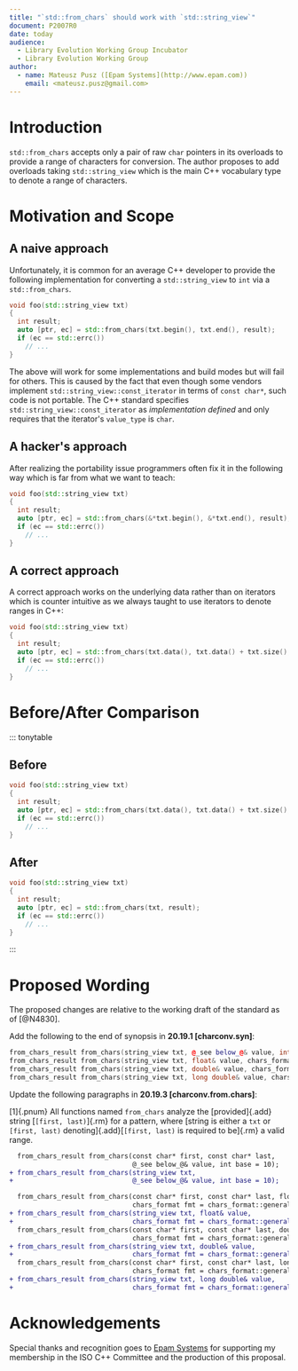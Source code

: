 ```yaml
---
title: "`std::from_chars` should work with `std::string_view`"
document: P2007R0
date: today
audience:
  - Library Evolution Working Group Incubator
  - Library Evolution Working Group
author:
  - name: Mateusz Pusz ([Epam Systems](http://www.epam.com))
    email: <mateusz.pusz@gmail.com>
---
```



# Introduction

`std::from_chars` accepts only a pair of raw `char` pointers in its overloads to provide
a range of characters for conversion. The author proposes to add overloads taking
`std::string_view` which is the main C++ vocabulary type to denote a range of characters.


# Motivation and Scope

## A naive approach

Unfortunately, it is common for an average C++ developer to provide the following implementation
for converting a `std::string_view` to `int` via a `std::from_chars`.

```cpp
void foo(std::string_view txt)
{
  int result;
  auto [ptr, ec] = std::from_chars(txt.begin(), txt.end(), result);
  if (ec == std::errc())
    // ...
}
```

The above will work for some implementations and build modes but will fail for others.
This is caused by the fact that even though some vendors implement
`std::string_view::const_iterator` in terms of `const char*`, such code is not portable.
The C++ standard specifies `std::string_view::const_iterator` as _implementation defined_
and only requires that the iterator's `value_type` is `char`.

## A hacker's approach

After realizing the portability issue programmers often fix it in the following way which
is far from what we want to teach:

```cpp
void foo(std::string_view txt)
{
  int result;
  auto [ptr, ec] = std::from_chars(&*txt.begin(), &*txt.end(), result);
  if (ec == std::errc())
    // ...
}
```

## A correct approach

A correct approach works on the underlying data rather than on iterators which is counter
intuitive as we always taught to use iterators to denote ranges in C++:

```cpp
void foo(std::string_view txt)
{
  int result;
  auto [ptr, ec] = std::from_chars(txt.data(), txt.data() + txt.size(), result);
  if (ec == std::errc())
    // ...
}
```


# Before/After Comparison

::: tonytable

## Before

```cpp
void foo(std::string_view txt)
{
  int result;
  auto [ptr, ec] = std::from_chars(txt.data(), txt.data() + txt.size(), result);
  if (ec == std::errc())
    // ...
}
```

## After

```cpp
void foo(std::string_view txt)
{
  int result;
  auto [ptr, ec] = std::from_chars(txt, result);
  if (ec == std::errc())
    // ...
}
```

:::


# Proposed Wording

The proposed changes are relative to the working draft of the standard as of [@N4830].

Add the following to the end of synopsis in **20.19.1 [charconv.syn]**:

```cpp
from_chars_result from_chars(string_view txt, @_see below_@& value, int base = 10);
from_chars_result from_chars(string_view txt, float& value, chars_format fmt = chars_format::general);
from_chars_result from_chars(string_view txt, double& value, chars_format fmt = chars_format::general);
from_chars_result from_chars(string_view txt, long double& value, chars_format fmt = chars_format::general);
```

Update the following paragraphs in **20.19.3 [charconv.from.chars]**:

[1]{.pnum} All functions named `from_chars` analyze the [provided]{.add} string
[`[first, last)`]{.rm} for a pattern, where [string is either a `txt` or `[first, last)`
denoting]{.add}[`[first, last)` is required to be]{.rm} a valid range.

```diff
  from_chars_result from_chars(const char* first, const char* last,
                               @_see below_@& value, int base = 10);
+ from_chars_result from_chars(string_view txt,
+                              @_see below_@& value, int base = 10);
```

```diff
  from_chars_result from_chars(const char* first, const char* last, float& value,
                               chars_format fmt = chars_format::general);
+ from_chars_result from_chars(string_view txt, float& value,
+                              chars_format fmt = chars_format::general);
  from_chars_result from_chars(const char* first, const char* last, double& value,
                               chars_format fmt = chars_format::general);
+ from_chars_result from_chars(string_view txt, double& value,
+                              chars_format fmt = chars_format::general);
  from_chars_result from_chars(const char* first, const char* last, long double& value,
                               chars_format fmt = chars_format::general);
+ from_chars_result from_chars(string_view txt, long double& value,
+                              chars_format fmt = chars_format::general);
```

# Acknowledgements

Special thanks and recognition goes to [Epam Systems](http://www.epam.com) for supporting my
membership in the ISO C++ Committee and the production of this proposal.
